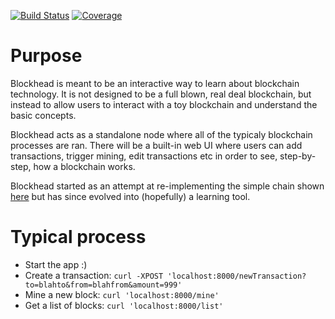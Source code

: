 [![Build Status](https://drone.esheavyindustries.com/api/badges/esell/blockhead/status.svg)](https://drone.esheavyindustries.com/esell/blockhead)
[![Coverage](http://esheavyindustries.com:8080/display?repo=blockhead_git)](http://esheavyindustries.com:8080/display?repo=blockhead_git)

# Purpose

Blockhead is meant to be an interactive way to learn about blockchain technology. It is not designed to be a full blown, real deal blockchain, but
instead to allow users to interact with a toy blockchain and understand the basic concepts.

Blockhead acts as a standalone node where all of the typicaly blockchain processes are ran. There will be a built-in web UI where users
can add transactions, trigger mining, edit transactions etc in order to see, step-by-step, how a blockchain works.

Blockhead started as an attempt at re-implementing the simple chain shown [here](https://blockchain.works-hub.com/blog/Learn-Blockchains-by-Building-One) but has 
since evolved into (hopefully) a learning tool.


# Typical process

* Start the app :)
* Create a transaction: `curl -XPOST 'localhost:8000/newTransaction?to=blahto&from=blahfrom&amount=999'`
* Mine a new block: `curl 'localhost:8000/mine'`
* Get a list of blocks: `curl 'localhost:8000/list'`



